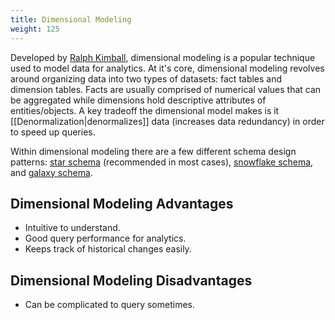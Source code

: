 ```yaml
---
title: Dimensional Modeling
weight: 125
---
```



Developed by [Ralph Kimball](https://en.wikipedia.org/wiki/Ralph_Kimball), dimensional modeling is a popular technique used to model data for analytics. At it's core, dimensional modeling revolves around organizing data into two types of datasets: fact tables and dimension tables. Facts are usually comprised of numerical values that can be aggregated while dimensions hold descriptive attributes of entities/objects. A key tradeoff the dimensional model makes is it [[Denormalization|denormalizes]] data (increases data redundancy) in order to speed up queries.

Within dimensional modeling there are a few different schema design patterns: [star schema](https://en.wikipedia.org/wiki/Star_schema) (recommended in most cases), [snowflake schema](https://en.wikipedia.org/wiki/Snowflake_schema), and [galaxy schema](https://en.wikipedia.org/wiki/Fact_constellation).

## Dimensional Modeling Advantages

- Intuitive to understand.
- Good query performance for analytics.
- Keeps track of historical changes easily.

## Dimensional Modeling Disadvantages

- Can be complicated to query sometimes.

